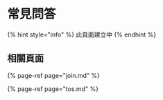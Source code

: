 # 常見問答

{% hint style="info" %}
此頁面建立中
{% endhint %}

## 相關頁面

{% page-ref page="join.md" %}

{% page-ref page="tos.md" %}

